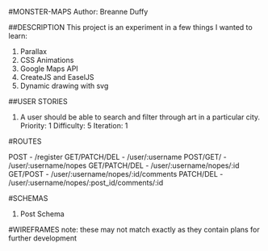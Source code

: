 #MONSTER-MAPS
Author: Breanne Duffy

##DESCRIPTION
This project is an experiment in a few things I wanted to learn:
1. Parallax
2. CSS Animations
3. Google Maps API
4. CreateJS and EaselJS
5. Dynamic drawing with svg

##USER STORIES
1. A user should be able to search and filter through art in a particular city.
  Priority: 1
  Difficulty: 5
    Iteration: 1

#ROUTES

POST - /register
GET/PATCH/DEL - /user/:username
POST/GET/ - /user/:username/nopes
GET/PATCH/DEL - /user/:username/nopes/:id
GET/POST - /user/:username/nopes/:id/comments
PATCH/DEL - /user/:username/nopes/:post_id/comments/:id


#SCHEMAS

1. Post Schema


#WIREFRAMES
note: these may not match exactly as they contain plans for further development
